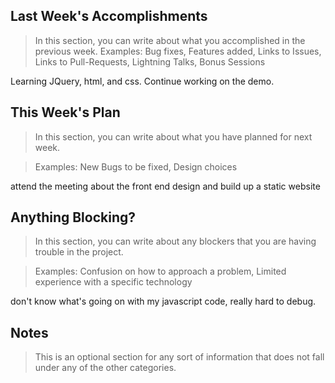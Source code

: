 ## Last Week's Accomplishments

> In this section, you can write about what you accomplished in the previous week.
> Examples:
> Bug fixes, Features added, Links to Issues, Links to Pull-Requests, Lightning Talks, Bonus Sessions

Learning JQuery, html, and css. Continue working on the demo.

## This Week's Plan

> In this section, you can write about what you have planned for next week.

> Examples: New Bugs to be fixed, Design choices

attend the meeting about the front end design and build up a static website 

## Anything Blocking?

> In this section, you can write about any blockers that you are having trouble in the project.

> Examples: Confusion on how to approach a problem, Limited experience with a specific technology

don't know what's going on with my javascript code, really hard to debug.
## Notes

> This is an optional section for any sort of information that does not fall under any of the other categories.

